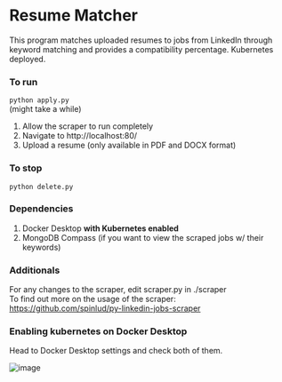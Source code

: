 # Resume Matcher

This program matches uploaded resumes to jobs from LinkedIn through keyword matching and provides a compatibility percentage. Kubernetes deployed.

### To run
`python apply.py`\
(might take a while)

1. Allow the scraper to run completely
2. Navigate to http://localhost:80/
3. Upload a resume (only available in PDF and DOCX format)


### To stop

`python delete.py`


### Dependencies

1. Docker Desktop **with Kubernetes enabled**
2. MongoDB Compass (if you want to view the scraped jobs w/ their keywords)


### Additionals

For any changes to the scraper, edit scraper.py in ./scraper\
To find out more on the usage of the scraper: https://github.com/spinlud/py-linkedin-jobs-scraper

### Enabling kubernetes on Docker Desktop
Head to Docker Desktop settings and check both of them.

![image](https://github.com/Arcadial/resume-matcher/assets/81850188/a958ec4d-5c5c-4b4a-a548-6a31f6b105e5)

